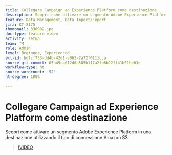 ```yaml
---
title: Collegare Campaign ad Experience Platform come destinazione
description: Scopri come attivare un segmento Adobe Experience Platform in una destinazione utilizzando il tipo di connessione Amazon S3.
feature: Data Management, Data Import/Export
jira: KT-8175
thumbnail: 336902.jpg
doc-type: feature video
activity: setup
team: TM
role: Admin
level: Beginner, Experienced
exl-id: bdfcf733-dd4b-42d1-a063-2a72f0111cca
source-git-commit: 05b49ca012d0d505b117a2fb6b12ff41b51be63e
workflow-type: ht
source-wordcount: '52'
ht-degree: 100%

---
```


# Collegare Campaign ad Experience Platform come destinazione

Scopri come attivare un segmento Adobe Experience Platform in una destinazione utilizzando il tipo di connessione Amazon S3.

>[!VIDEO](https://video.tv.adobe.com/v/336902?quality=12&learn=on)
